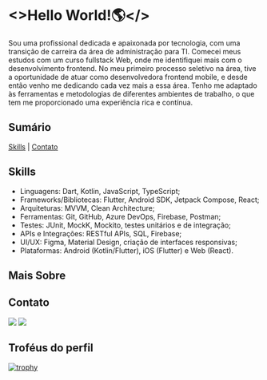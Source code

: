 # <>Hello World!🌎</>

Sou uma profissional dedicada e apaixonada por tecnologia, com uma transição de carreira da área de administração para TI. Comecei meus estudos com um curso fullstack Web, onde me identifiquei mais com o desenvolvimento frontend. No meu primeiro processo seletivo na área, tive a oportunidade de atuar como desenvolvedora frontend mobile, e desde então venho me dedicando cada vez mais a essa área. Tenho me adaptado às ferramentas e metodologias de diferentes ambientes de trabalho, o que tem me proporcionado uma experiência rica e contínua.

## Sumário
[Skills](#skills) | [Contato](#contato)

## Skills
- Linguagens: Dart, Kotlin, JavaScript, TypeScript;
- Frameworks/Bibliotecas: Flutter, Android SDK, Jetpack Compose, React;
- Arquiteturas: MVVM, Clean Architecture;
- Ferramentas: Git, GitHub, Azure DevOps, Firebase, Postman;
- Testes: JUnit, MockK, Mockito, testes unitários e de integração;
- APIs e Integrações: RESTful APIs, SQL, Firebase;
- UI/UX: Figma, Material Design, criação de interfaces responsivas;
- Plataformas: Android (Kotlin/Flutter), iOS (Flutter) e Web (React).

## Mais Sobre

## Contato
  <a href="https://www.linkedin.com/in/tailasploradori/" target="_blank"><img src="https://img.shields.io/badge/-LinkedIn-%230077B5?style=for-the-badge&logo=linkedin&logoColor=white" target="_blank"></a>
  <a href = "mailto:tailaspl@gmail.com"><img src="https://img.shields.io/badge/-Gmail-%23333?style=for-the-badge&logo=gmail&logoColor=white" target="_blank"></a>

<!-- <img align="left" alt="Bitmoji-Táila-tchau" height="200" style="border-radius:50px;" src="https://media.discordapp.net/attachments/966723153881600073/966723369892466698/waving_doorway.png?width=434&height=434" />
##
## Streak Stats Activity
[![GitHub Streak](http://github-readme-streak-stats.herokuapp.com?user=TailaDS&theme=default&date_format=M%20j%5B%2C%20Y%5D)](https://git.io/streak-stats) -->

## Troféus do perfil
[![trophy](https://github-profile-trophy.vercel.app/?username=TailaDS&theme=flat&no-bg=true&no-frame=true&column=8&margin-w=15&margin-h=15&rank=SSS,SS,S,AAA,AA,A,B,C,SECRET)](https://github.com/TailaDS/github-profile-trophy#about-rank)  


